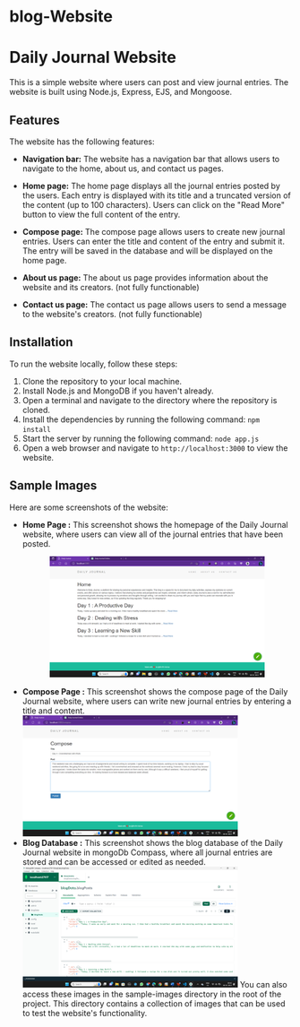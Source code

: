 # blog-Website
# Daily Journal Website

This is a simple website where users can post and view journal entries. The website is built using Node.js, Express, EJS, and Mongoose.

## Features

The website has the following features:

- **Navigation bar:** The website has a navigation bar that allows users to navigate to the home, about us, and contact us pages.

- **Home page:** The home page displays all the journal entries posted by the users. Each entry is displayed with its title and a truncated version of the content (up to 100 characters). Users can click on the "Read More" button to view the full content of the entry.

- **Compose page:** The compose page allows users to create new journal entries. Users can enter the title and content of the entry and submit it. The entry will be saved in the database and will be displayed on the home page.

- **About us page:** The about us page provides information about the website and its creators. (not fully functionable)

- **Contact us page:** The contact us page allows users to send a message to the website's creators. (not fully functionable)

## Installation

To run the website locally, follow these steps:

1. Clone the repository to your local machine.
2. Install Node.js and MongoDB if you haven't already.
3. Open a terminal and navigate to the directory where the repository is cloned.
4. Install the dependencies by running the following command: `npm install`
5. Start the server by running the following command: `node app.js`
6. Open a web browser and navigate to `http://localhost:3000` to view the website.

## Sample Images
Here are some screenshots of the website:

- **Home Page :** This screenshot shows the homepage of the Daily Journal website, where users can view all of the journal entries that have been posted. <br><p align="center"><img src="https://github.com/Revanth-Varma/blog-Website/blob/76e10ab3ff3a77a75cd468094c2d76cf09ef58bf/Sample%20Images/Home%20Page.png" alt="home" width="80%"></p>
- **Compose Page :** This screenshot shows the compose page of the Daily Journal website, where users can write new journal entries by entering a title and content.<img src="https://github.com/Revanth-Varma/blog-Website/blob/76e10ab3ff3a77a75cd468094c2d76cf09ef58bf/Sample%20Images/Compose%20Page.png" alt="compose" width="80%">
- **Blog Database :** This screenshot shows the blog database of the Daily Journal website in mongoDb Compass, where all journal entries are stored and can be accessed or edited as needed. <img src="https://github.com/Revanth-Varma/blog-Website/blob/76e10ab3ff3a77a75cd468094c2d76cf09ef58bf/Sample%20Images/blogDatabase.png" alt="database" width="80%">
You can also access these images in the sample-images directory in the root of the project. This directory contains a collection of images that can be used to test the website's functionality.
